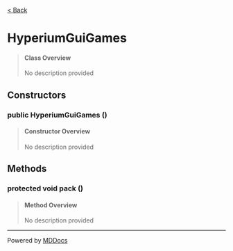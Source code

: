 [< Back](../README.md)
# HyperiumGuiGames #
>#### Class Overview ####
>No description provided
## Constructors ##
### public HyperiumGuiGames () ###
>#### Constructor Overview ####
>No description provided
>
## Methods ##
### protected void pack () ###
>#### Method Overview ####
>No description provided
>

---
Powered by [MDDocs](https://github.com/VRCube/MDDocs)